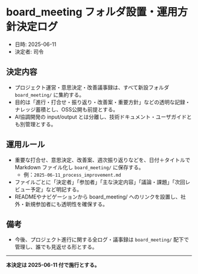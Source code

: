 # board_meeting フォルダ設置・運用方針決定ログ

- 日時: 2025-06-11
- 決定者: 司令

## 決定内容

- プロジェクト運営・意思決定・改善議事録は、すべて新設フォルダ `board_meeting/` に集約する。
- 目的は「進行・打合せ・振り返り・改善案・重要方針」などの透明な記録・ナレッジ蓄積とし、OSS公開も前提とする。
- AI協調開発の input/output とは分離し、技術ドキュメント・ユーザガイドとも別管理とする。

## 運用ルール

- 重要な打合せ、意思決定、改善案、週次振り返りなどを、日付＋タイトルで Markdown ファイル化し `board_meeting/` に保存する。
    - 例：`2025-06-11_process_improvement.md`
- ファイルごとに「決定者」「参加者」「主な決定内容」「議論・課題」「次回レビュー予定」など明記する。
- READMEやナビゲーションから board_meeting/ へのリンクを設置し、社外・新規参加者にも透明性を確保する。

## 備考

- 今後、プロジェクト進行に関する全ログ・議事録は `board_meeting/` 配下で管理し、誰でも見返せる形とする。

---

**本決定は 2025-06-11 付で施行とする。**

